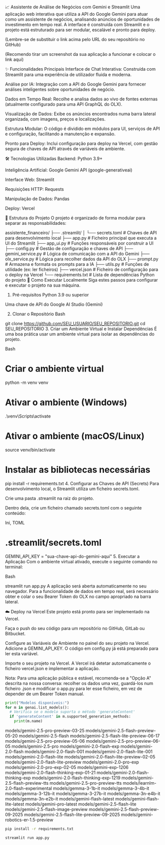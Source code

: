 
📈 Assistente de Análise de Negócios com Gemini e Streamlit
Uma aplicação web interativa que utiliza a API do Google Gemini para atuar como um assistente de negócios, analisando anúncios de oportunidades de investimento em tempo real. A interface é construída com Streamlit e o projeto está estruturado para ser modular, escalável e pronto para deploy.

(Lembre-se de substituir o link acima pelo URL do seu repositório no GitHub)

(Recomendo tirar um screenshot da sua aplicação a funcionar e colocar o link aqui)

✨ Funcionalidades Principais
Interface de Chat Interativa: Construída com Streamlit para uma experiência de utilizador fluida e moderna.

Análise por IA: Integração com a API do Google Gemini para fornecer análises inteligentes sobre oportunidades de negócio.

Dados em Tempo Real: Recolhe e analisa dados ao vivo de fontes externas (atualmente configurado para uma API GraphQL do OLX).

Visualização de Dados: Exibe os anúncios encontrados numa barra lateral organizada, com imagens, preços e localizações.

Estrutura Modular: O código é dividido em módulos para UI, serviços de API e configuração, facilitando a manutenção e expansão.

Pronto para Deploy: Inclui configuração para deploy na Vercel, com gestão segura de chaves de API através de variáveis de ambiente.

🛠️ Tecnologias Utilizadas
Backend: Python 3.9+

Inteligência Artificial: Google Gemini API (google-generativeai)

Interface Web: Streamlit

Requisições HTTP: Requests

Manipulação de Dados: Pandas

Deploy: Vercel

📂 Estrutura do Projeto
O projeto é organizado de forma modular para separar as responsabilidades:

assistente_financeiro/
├── .streamlit/
│   └── secrets.toml      # Chaves de API para desenvolvimento local
├── app.py                # Ficheiro principal que executa a UI do Streamlit
├── app_ui.py             # Funções responsáveis por construir a UI
├── config.py             # Gestão de configuração e chaves de API
├── gemini_service.py     # Lógica de comunicação com a API do Gemini
├── olx_service.py        # Lógica para recolher dados da API do OLX
├── prompt.py             # Armazena e formata os prompts para a IA
├── utils.py              # Funções de utilidade (ex: ler ficheiros)
├── vercel.json           # Ficheiro de configuração para o deploy na Vercel
└── requirements.txt      # Lista de dependências Python do projeto
🚀 Como Executar Localmente
Siga estes passos para configurar e executar o projeto na sua máquina.

1. Pré-requisitos
Python 3.9 ou superior

Uma chave de API do Google AI Studio (Gemini)

2. Clonar o Repositório
Bash

git clone https://github.com/SEU_USUARIO/SEU_REPOSITORIO.git
cd SEU_REPOSITORIO
3. Criar um Ambiente Virtual e Instalar Dependências
É uma boa prática usar um ambiente virtual para isolar as dependências do projeto.

Bash

# Criar o ambiente virtual
python -m venv venv

# Ativar o ambiente (Windows)
.\venv\Scripts\activate

# Ativar o ambiente (macOS/Linux)
source venv/bin/activate

# Instalar as bibliotecas necessárias
pip install -r requirements.txt
4. Configurar as Chaves de API (Secrets)
Para desenvolvimento local, o Streamlit utiliza um ficheiro secrets.toml.

Crie uma pasta .streamlit na raiz do projeto.

Dentro dela, crie um ficheiro chamado secrets.toml com o seguinte conteúdo:

Ini, TOML

# .streamlit/secrets.toml
GEMINI_API_KEY = "sua-chave-api-do-gemini-aqui"
5. Executar a Aplicação
Com o ambiente virtual ativado, execute o seguinte comando no terminal:

Bash

streamlit run app.py
A aplicação será aberta automaticamente no seu navegador. Para a funcionalidade de dados em tempo real, será necessário obter e colar o seu Bearer Token do OLX no campo apropriado na barra lateral.

☁️ Deploy na Vercel
Este projeto está pronto para ser implementado na Vercel.

Faça o push do seu código para um repositório no GitHub, GitLab ou Bitbucket.

Configure as Variáveis de Ambiente no painel do seu projeto na Vercel. Adicione a GEMINI_API_KEY. O código em config.py já está preparado para ler esta variável.

Importe o seu projeto na Vercel. A Vercel irá detetar automaticamente o ficheiro vercel.json e implementar a aplicação.

Nota: Para uma aplicação pública e estável, recomenda-se a "Opção A" descrita na nossa conversa: recolher os dados uma vez, guardá-los num ficheiro .json e modificar o app.py para ler esse ficheiro, em vez de depender de um Bearer Token manual.

```python
print("Modelos disponíveis:")
for m in genai.list_models():
  # Verifica se o modelo suporta o método 'generateContent'
  if 'generateContent' in m.supported_generation_methods:
    print(m.name)

```

models/gemini-2.5-pro-preview-03-25
models/gemini-2.5-flash-preview-05-20
models/gemini-2.5-flash
models/gemini-2.5-flash-lite-preview-06-17
models/gemini-2.5-pro-preview-05-06
models/gemini-2.5-pro-preview-06-05
models/gemini-2.5-pro
models/gemini-2.0-flash-exp
models/gemini-2.0-flash
models/gemini-2.0-flash-001
models/gemini-2.0-flash-lite-001
models/gemini-2.0-flash-lite
models/gemini-2.0-flash-lite-preview-02-05
models/gemini-2.0-flash-lite-preview
models/gemini-2.0-pro-exp
models/gemini-2.0-pro-exp-02-05
models/gemini-exp-1206
models/gemini-2.0-flash-thinking-exp-01-21
models/gemini-2.0-flash-thinking-exp
models/gemini-2.0-flash-thinking-exp-1219
models/gemini-2.5-flash-preview-tts
models/gemini-2.5-pro-preview-tts
models/learnlm-2.0-flash-experimental
models/gemma-3-1b-it
models/gemma-3-4b-it
models/gemma-3-12b-it
models/gemma-3-27b-it
models/gemma-3n-e4b-it
models/gemma-3n-e2b-it
models/gemini-flash-latest
models/gemini-flash-lite-latest
models/gemini-pro-latest
models/gemini-2.5-flash-lite
models/gemini-2.5-flash-image-preview
models/gemini-2.5-flash-preview-09-2025
models/gemini-2.5-flash-lite-preview-09-2025
models/gemini-robotics-er-1.5-preview

```bash 
pip install -r requirements.txt
```
```bash 
streamlit run app.py
```
